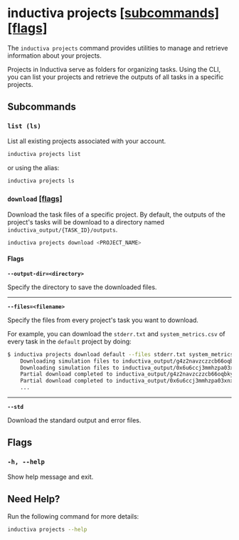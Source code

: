 # inductiva **projects** [\[subcommands\]](#subcommands) [\[flags\]](#flags)

The `inductiva projects` command provides utilities to manage and
retrieve information about your projects.

Projects in Inductiva serve as folders for organizing tasks.
Using the CLI, you can list your projects and retrieve the
outputs of all tasks in a specific projects.

## Subcommands

### `list (ls)`
List all existing projects associated with your account.

```sh
inductiva projects list
```

or using the alias:

```sh
inductiva projects ls
```

### `download` [\[flags\]](#flags-for-download)
Download the task files of a specific project. By default, the outputs of  the project's tasks will be
download to a directory named `inductiva_output/{TASK_ID}/outputs`.

```sh
inductiva projects download <PROJECT_NAME>
```

<h4 id="flags-for-download">Flags</h4>

**`--output-dir=<directory>`**

Specify the directory to save the downloaded files.

---

**`--files=<filename>`**

Specify the files from every project's task you want to download.

For example, you can download the `stderr.txt` and `system_metrics.csv` of every task in the `default` project by doing:

```sh
$ inductiva projects download default --files stderr.txt system_metrics.csv
    Downloading simulation files to inductiva_output/g4z2navzczzcb66oqbkyfoqdn/outputs...
    Downloading simulation files to inductiva_output/0x6u6ccj3mmhzpa03xnxknrog/outputs...
    Partial download completed to inductiva_output/g4z2navzczzcb66oqbkyfoqdn/outputs.
    Partial download completed to inductiva_output/0x6u6ccj3mmhzpa03xnxknrog/outputs.
    ...
```

---

**`--std`**

Download the standard output and error files.

## Flags
### `-h, --help`

Show help message and exit.

## Need Help?
Run the following command for more details:

```sh
inductiva projects --help
```
